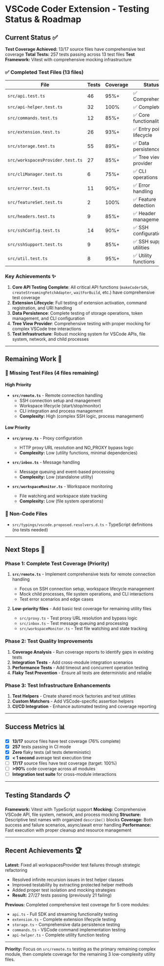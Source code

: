 # VSCode Coder Extension - Testing Status & Roadmap

## Current Status ✅

**Test Coverage Achieved:** 13/17 source files have comprehensive test coverage
**Total Tests:** 257 tests passing across 13 test files
**Test Framework:** Vitest with comprehensive mocking infrastructure

### ✅ Completed Test Files (13 files)

| File | Tests | Coverage | Status |
|------|-------|----------|---------|
| `src/api.test.ts` | 46 | 95%+ | ✅ Comprehensive |
| `src/api-helper.test.ts` | 32 | 100% | ✅ Complete |
| `src/commands.test.ts` | 12 | 85%+ | ✅ Core functionality |
| `src/extension.test.ts` | 26 | 93%+ | ✅ Entry point & lifecycle |
| `src/storage.test.ts` | 55 | 89%+ | ✅ Data persistence |
| `src/workspacesProvider.test.ts` | 27 | 85%+ | ✅ Tree view provider |
| `src/cliManager.test.ts` | 6 | 75%+ | ✅ CLI operations |
| `src/error.test.ts` | 11 | 90%+ | ✅ Error handling |
| `src/featureSet.test.ts` | 2 | 100% | ✅ Feature detection |
| `src/headers.test.ts` | 9 | 85%+ | ✅ Header management |
| `src/sshConfig.test.ts` | 14 | 90%+ | ✅ SSH configuration |
| `src/sshSupport.test.ts` | 9 | 85%+ | ✅ SSH support utilities |
| `src/util.test.ts` | 8 | 95%+ | ✅ Utility functions |

### Key Achievements ✨

1. **Core API Testing Complete**: All critical API functions (`makeCoderSdk`, `createStreamingFetchAdapter`, `waitForBuild`, etc.) have comprehensive test coverage
2. **Extension Lifecycle**: Full testing of extension activation, command registration, and URI handling
3. **Data Persistence**: Complete testing of storage operations, token management, and CLI configuration
4. **Tree View Provider**: Comprehensive testing with proper mocking for complex VSCode tree interactions
5. **Test Infrastructure**: Robust mocking system for VSCode APIs, file system, network, and child processes

---

## Remaining Work 🚧

### 🔴 Missing Test Files (4 files remaining)

#### High Priority
- **`src/remote.ts`** - Remote connection handling
  - SSH connection setup and management
  - Workspace lifecycle (start/stop/monitor)
  - CLI integration and process management
  - **Complexity:** High (complex SSH logic, process management)

#### Low Priority
- **`src/proxy.ts`** - Proxy configuration
  - HTTP proxy URL resolution and NO_PROXY bypass logic
  - **Complexity:** Low (utility functions, minimal dependencies)

- **`src/inbox.ts`** - Message handling
  - Message queuing and event-based processing
  - **Complexity:** Low (standalone utility)

- **`src/workspaceMonitor.ts`** - Workspace monitoring
  - File watching and workspace state tracking
  - **Complexity:** Low (file system operations)

### 📄 Non-Code Files
- `src/typings/vscode.proposed.resolvers.d.ts` - TypeScript definitions (no tests needed)

---

## Next Steps 🎯

### Phase 1: Complete Test Coverage (Priority)
1. **`src/remote.ts`** - Implement comprehensive tests for remote connection handling
   - Focus on SSH connection setup, workspace lifecycle management
   - Mock child processes, file system operations, and CLI interactions
   - Test error scenarios and edge cases

2. **Low-priority files** - Add basic test coverage for remaining utility files
   - `src/proxy.ts` - Test proxy URL resolution and bypass logic
   - `src/inbox.ts` - Test message queuing and processing
   - `src/workspaceMonitor.ts` - Test file watching and state tracking

### Phase 2: Test Quality Improvements
1. **Coverage Analysis** - Run coverage reports to identify gaps in existing tests
2. **Integration Tests** - Add cross-module integration scenarios
3. **Performance Tests** - Add timeout and concurrent operation testing
4. **Flaky Test Prevention** - Ensure all tests are deterministic and reliable

### Phase 3: Test Infrastructure Enhancements
1. **Test Helpers** - Create shared mock factories and test utilities
2. **Custom Matchers** - Add VSCode-specific assertion helpers
3. **CI/CD Integration** - Enhance automated testing and coverage reporting

---

## Success Metrics 📊

- [x] **13/17** source files have test coverage (76% complete)
- [x] **257** tests passing in CI mode
- [x] **Zero** flaky tests (all tests deterministic)
- [x] **< 1 second** average test execution time
- [ ] **17/17** source files have test coverage (target: 100%)
- [ ] **>90%** code coverage across all modules
- [ ] **Integration test suite** for cross-module interactions

---

## Testing Standards 📋

**Framework:** Vitest with TypeScript support
**Mocking:** Comprehensive VSCode API, file system, network, and process mocking
**Structure:** Descriptive test names with organized `describe()` blocks
**Coverage:** Both success and failure scenarios, async/await error handling
**Performance:** Fast execution with proper cleanup and resource management

---

## Recent Achievements 🏆

**Latest:** Fixed all workspacesProvider test failures through strategic refactoring
- Resolved infinite recursion issues in test helper classes
- Improved testability by extracting protected helper methods
- Added proper test isolation and mocking strategies
- **Result:** 27/27 tests passing (previously 21 failing)

**Previous:** Completed comprehensive test coverage for 5 core modules:
- `api.ts` - Full SDK and streaming functionality testing
- `extension.ts` - Complete extension lifecycle testing  
- `storage.ts` - Comprehensive data persistence testing
- `commands.ts` - VSCode command implementation testing
- `api-helper.ts` - Complete utility function testing

---

**Priority:** Focus on `src/remote.ts` testing as the primary remaining complex module, then complete coverage for the remaining 3 low-complexity utility files.